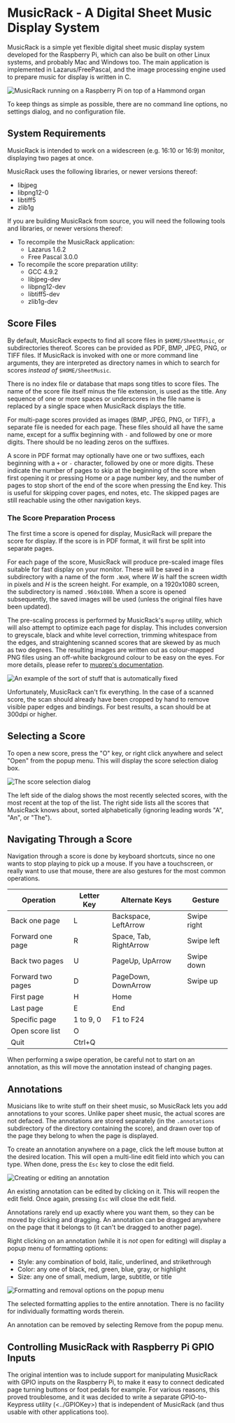 # MusicRack - A Digital Sheet Music Display System

MusicRack is a simple yet flexible digital sheet music display system developed
for the Raspberry Pi, which can also be built on other Linux systems, and
probably Mac and Windows too. The main application is implemented in
Lazarus/FreePascal, and the image processing engine used to prepare music for
display is written in C.

![MusicRack running on a Raspberry Pi on top of a Hammond organ](DocImg/photo.jpg)

To keep things as simple as possible, there are no command line options, no
settings dialog, and no configuration file.

## System Requirements

MusicRack is intended to work on a widescreen (e.g. 16:10 or 16:9) monitor,
displaying two pages at once.

MusicRack uses the following libraries, or newer versions thereof:

* libjpeg
* libpng12-0
* libtiff5
* zlib1g

If you are building MusicRack from source, you will need the following tools
and libraries, or newer versions thereof:

* To recompile the MusicRack application:
    * Lazarus 1.6.2
    * Free Pascal 3.0.0
* To recompile the score preparation utility:
    * GCC 4.9.2
    * libjpeg-dev
    * libpng12-dev
    * libtiff5-dev
    * zlib1g-dev

## Score Files

By default, MusicRack expects to find all score files in `$HOME/SheetMusic`, or
subdirectories thereof. Scores can be provided as PDF, BMP, JPEG, PNG, or TIFF
files. If MusicRack is invoked with one or more command line arguments, they
are interpreted as directory names in which to search for scores _instead of_
`$HOME/SheetMusic`.

There is no index file or database that maps song titles to score files. The
name of the score file itself minus the file extension, is used as the title.
Any sequence of one or more spaces or underscores in the file name is replaced
by a single space when MusicRack displays the title.

For multi-page scores provided as images (BMP, JPEG, PNG, or TIFF), a separate
file is needed for each page. These files should all have the same name, except
for a suffix beginning with `-` and followed by one or more digits. There
should be no leading zeros on the suffixes.

A score in PDF format may optionally have one or two suffixes, each beginning
with a `+` or `-` character, followed by one or more digits. These indicate the
number of pages to skip at the beginning of the score when first opening it or
pressing Home or a page number key, and the number of pages to stop short of
the end of the score when pressing the End key. This is useful for skipping
cover pages, end notes, etc. The skipped pages are still reachable using the
other navigation keys.

### The Score Preparation Process

The first time a score is opened for display, MusicRack will prepare the score
for display. If the score is in PDF format, it will first be split into
separate pages.

For each page of the score, MusicRack will produce pre-scaled image files
suitable for fast display on your monitor. These will be saved in a
subdirectory with a name of the form `.WxH`, where _W_ is half the screen width
in pixels and _H_ is the screen height. For example, on a 1920x1080 screen, the
subdirectory is named `.960x1080`. When a score is opened subsequently, the
saved images will be used (unless the original files have been updated).

The pre-scaling process is performed by MusicRack's `muprep` utility, which
will also attempt to optimize each page for display. This includes conversion
to greyscale, black and white level correction, trimming whitespace from the
edges, and straightening scanned scores that are skewed by as much as two
degrees. The resulting images are written out as colour-mapped PNG files using
an off-white background colour to be easy on the eyes. For more details, please
refer to [muprep's documentation](MuPrep/README.md).

![An example of the sort of stuff that is automatically fixed](DocImg/prepare.png)

Unfortunately, MusicRack can't fix everything. In the case of a scanned score,
the scan should already have been cropped by hand to remove visible paper
edges and bindings. For best results, a scan should be at 300dpi or higher.

## Selecting a Score

To open a new score, press the "O" key, or right click anywhere and select
"Open" from the popup menu. This will display the score selection dialog box.

![The score selection dialog](DocImg/open.png)

The left side of the dialog shows the most recently selected scores, with the
most recent at the top of the list. The right side lists all the scores that
MusicRack knows about, sorted alphabetically (ignoring leading words "A", "An",
or "The").

## Navigating Through a Score

Navigation through a score is done by keyboard shortcuts, since no one wants
to stop playing to pick up a mouse. If you have a touchscreen, or really want
to use that mouse, there are also gestures for the most common operations.

Operation         | Letter Key | Alternate Keys         | Gesture
------------------|------------|------------------------|------------
Back one page     | L          | Backspace, LeftArrow   | Swipe right
Forward one page  | R          | Space, Tab, RightArrow | Swipe left
Back two pages    | U          | PageUp, UpArrow        | Swipe down
Forward two pages | D          | PageDown, DownArrow    | Swipe up
First page        | H          | Home                   |
Last page         | E          | End                    |
Specific page     | 1 to 9, 0  | F1 to F24              |
Open score list   | O          |                        |
Quit              | Ctrl+Q     |                        |

When performing a swipe operation, be careful not to start on an annotation, as
this will move the annotation instead of changing pages.

## Annotations

Musicians like to write stuff on their sheet music, so MusicRack lets you add
annotations to your scores. Unlike paper sheet music, the actual scores are not
defaced. The annotations are stored separately (in the `.annotations`
subdirectory of the directory containing the score), and drawn over top of the
page they belong to when the page is displayed.

To create an annotation anywhere on a page, click the left mouse button at the
desired location. This will open a multi-line edit field into which you can
type. When done, press the `Esc` key to close the edit field.

![Creating or editing an annotation](DocImg/edit.png)

An existing annotation can be edited by clicking on it. This will reopen the
edit field. Once again, pressing `Esc` will close the edit field.

Annotations rarely end up exactly where you want them, so they can be moved by
clicking and dragging. An annotation can be dragged anywhere on the page
that it belongs to (it can't be dragged to another page).

Right clicking on an annotation (while it is _not_ open for editing) will
display a popup menu of formatting options:

* Style: any combination of bold, italic, underlined, and strikethrough
* Color: any one of black, red, green, blue, gray, or highlight
* Size: any one of small, medium, large, subtitle, or title

![Formatting and removal options on the popup menu](DocImg/format.png)

The selected formatting applies to the entire annotation. There is no facility
for individually formatting words therein.

An annotation can be removed by selecting Remove from the popup menu.

## Controlling MusicRack with Raspberry Pi GPIO Inputs

The original intention was to include support for manipulating MusicRack with
GPIO inputs on the Raspberry Pi, to make it easy to connect dedicated page
turning buttons or foot pedals for example. For various reasons, this proved
troublesome, and it was decided to write a separate GPIO-to-Keypress utility
(<../GPIOKey>) that is independent of MusicRack (and thus usable with other
applications too).

